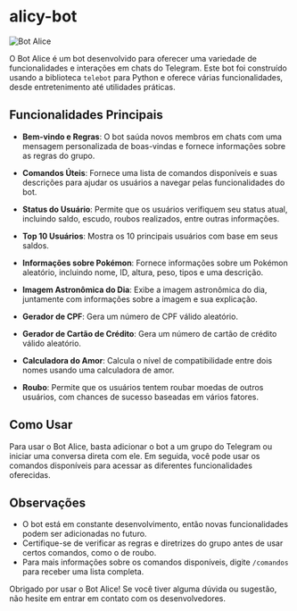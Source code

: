 # alicy-bot

![Bot Alice](bot_alice_image.png)

O Bot Alice é um bot desenvolvido para oferecer uma variedade de funcionalidades e interações em chats do Telegram. Este bot foi construído usando a biblioteca `telebot` para Python e oferece várias funcionalidades, desde entretenimento até utilidades práticas.

## Funcionalidades Principais

- **Bem-vindo e Regras**: O bot saúda novos membros em chats com uma mensagem personalizada de boas-vindas e fornece informações sobre as regras do grupo.

- **Comandos Úteis**: Fornece uma lista de comandos disponíveis e suas descrições para ajudar os usuários a navegar pelas funcionalidades do bot.

- **Status do Usuário**: Permite que os usuários verifiquem seu status atual, incluindo saldo, escudo, roubos realizados, entre outras informações.

- **Top 10 Usuários**: Mostra os 10 principais usuários com base em seus saldos.

- **Informações sobre Pokémon**: Fornece informações sobre um Pokémon aleatório, incluindo nome, ID, altura, peso, tipos e uma descrição.

- **Imagem Astronômica do Dia**: Exibe a imagem astronômica do dia, juntamente com informações sobre a imagem e sua explicação.

- **Gerador de CPF**: Gera um número de CPF válido aleatório.

- **Gerador de Cartão de Crédito**: Gera um número de cartão de crédito válido aleatório.

- **Calculadora do Amor**: Calcula o nível de compatibilidade entre dois nomes usando uma calculadora de amor.

- **Roubo**: Permite que os usuários tentem roubar moedas de outros usuários, com chances de sucesso baseadas em vários fatores.

## Como Usar

Para usar o Bot Alice, basta adicionar o bot a um grupo do Telegram ou iniciar uma conversa direta com ele. Em seguida, você pode usar os comandos disponíveis para acessar as diferentes funcionalidades oferecidas.

## Observações

- O bot está em constante desenvolvimento, então novas funcionalidades podem ser adicionadas no futuro.
- Certifique-se de verificar as regras e diretrizes do grupo antes de usar certos comandos, como o de roubo.
- Para mais informações sobre os comandos disponíveis, digite `/comandos` para receber uma lista completa.

Obrigado por usar o Bot Alice! Se você tiver alguma dúvida ou sugestão, não hesite em entrar em contato com os desenvolvedores.


